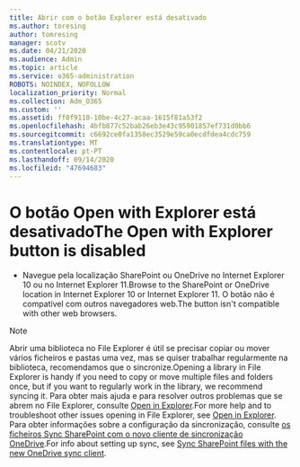 ```yaml
---
title: Abrir com o botão Explorer está desativado
ms.author: toresing
author: tomresing
manager: scotv
ms.date: 04/21/2020
ms.audience: Admin
ms.topic: article
ms.service: o365-administration
ROBOTS: NOINDEX, NOFOLLOW
localization_priority: Normal
ms.collection: Adm_O365
ms.custom: ''
ms.assetid: ff0f9110-10be-4c27-acaa-1615f81a53f2
ms.openlocfilehash: 4bfb877c52bab26eb3e43c95901857ef731d0bb6
ms.sourcegitcommit: c6692ce0fa1358ec3529e59ca0ecdfdea4cdc759
ms.translationtype: MT
ms.contentlocale: pt-PT
ms.lasthandoff: 09/14/2020
ms.locfileid: "47694683"
---
```

# <a name="the-open-with-explorer-button-is-disabled"></a><span data-ttu-id="89b56-102">O botão Open with Explorer está desativado</span><span class="sxs-lookup"><span data-stu-id="89b56-102">The Open with Explorer button is disabled</span></span>

- <span data-ttu-id="89b56-103">Navegue pela localização SharePoint ou OneDrive no Internet Explorer 10 ou no Internet Explorer 11.</span><span class="sxs-lookup"><span data-stu-id="89b56-103">Browse to the SharePoint or OneDrive location in Internet Explorer 10 or Internet Explorer 11.</span></span> <span data-ttu-id="89b56-104">O botão não é compatível com outros navegadores web.</span><span class="sxs-lookup"><span data-stu-id="89b56-104">The button isn't compatible with other web browsers.</span></span>
    
> [!NOTE]
> <span data-ttu-id="89b56-105">Abrir uma biblioteca no File Explorer é útil se precisar copiar ou mover vários ficheiros e pastas uma vez, mas se quiser trabalhar regularmente na biblioteca, recomendamos que o sincronize.</span><span class="sxs-lookup"><span data-stu-id="89b56-105">Opening a library in File Explorer is handy if you need to copy or move multiple files and folders once, but if you want to regularly work in the library, we recommend syncing it.</span></span> <span data-ttu-id="89b56-106">Para obter mais ajuda e para resolver outros problemas que se abrem no File Explorer, consulte [Open in Explorer](https://go.microsoft.com/fwlink/?linkid=871665).</span><span class="sxs-lookup"><span data-stu-id="89b56-106">For more help and to troubleshoot other issues opening in File Explorer, see [Open in Explorer](https://go.microsoft.com/fwlink/?linkid=871665).</span></span> <span data-ttu-id="89b56-107">Para obter informações sobre a configuração da sincronização, consulte [os ficheiros Sync SharePoint com o novo cliente de sincronização OneDrive](https://go.microsoft.com/fwlink/?linkid=871666).</span><span class="sxs-lookup"><span data-stu-id="89b56-107">For info about setting up sync, see [Sync SharePoint files with the new OneDrive sync client](https://go.microsoft.com/fwlink/?linkid=871666).</span></span> 
  

